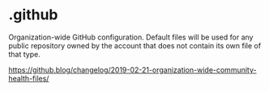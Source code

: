# .github
Organization-wide GitHub configuration.
Default files will be used for any public repository owned by the account that does not contain its own file of that type.

https://github.blog/changelog/2019-02-21-organization-wide-community-health-files/
